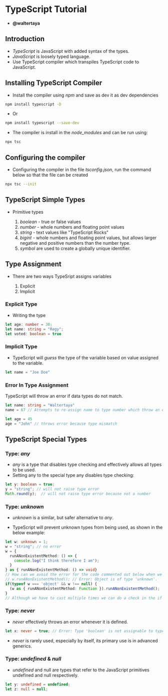 # TypeScript Tutorial

- **@waltertaya**

## Introduction

- *TypeScript* is JavaScript with added syntax of the types.
- *JavaScript* is loosely typed language.
- Use TypeScript compiler which transpiles TypeScript code to JavaScript.

## Installing TypeScript Compiler

- Install the compiler using *npm* and save as dev it as dev dependencies

```bash
npm install typescript -D
```

- Or

```bash
npm install typescript --save-dev
```

- The compiler is install in the *node_modules* and can be run using:

```bash
npx tsc
```

## Configuring the compiler

- Configuring the compiler in the file *tsconfig.json*, run the command below so that the file can be created

```bash
npx tsc --init
```

## TypeScript Simple Types

- Primitive types

    1. *boolean* - true or false values
    2. *number* - whole numbers and floating point values
    3. *string* - text values like "TypeScript Rocks"
    4. *bigint* - whole numbers and floating point values, but allows larger negative and positive numbers than the number type.
    5. *symbol* are used to create a globally unique identifier.

## Type Assignment

- There are two ways TypeSript assigns variables

    1. Explicit
    2. Implicit

### Explicit Type

- Writing the type

```typescript
let age: number = 30;
let name: string = "Regy";
let voted: boolean = true
```

### Implicit Type

- TypeScript will *guess* the type of the variable based on value assigned to the variable.

```typescript
let name = "Joe Doe"
```

### Error In Type Assignment

TypeScript will throw an error if data types do not match.

```typescript
let name: string = "Waltertaya"
name = 67 // Attempts to re-assign name to type number which throw an error

let age = 45
age = "John" // throws error because type mismatch
```

## TypeScript Special Types

### Type: *any*

- *any* is a type that disables type checking and effectively allows all types to be used.
- Setting any to the special type any disables type checking:

```typescript
let y: boolean = true;
y = "string"; // will not raise type error
Math.round(y);  // will not raise type error because not a number
```

### Type: *unknown*

- *unknown* is a similar, but safer alternative to *any*.

- TypeScript will prevent unknown types from being used, as shown in the below example:

```typescript
let w: unknown = 1;
w = "string"; // no error
w = {
  runANonExistentMethod: () => {
    console.log("I think therefore I am");
  }
} as { runANonExistentMethod: () => void}
// How can we avoid the error for the code commented out below when we don't know the type?
// w.runANonExistentMethod(); // Error: Object is of type 'unknown'.
if(typeof w === 'object' && w !== null) {
  (w as { runANonExistentMethod: Function }).runANonExistentMethod();
}
// Although we have to cast multiple times we can do a check in the if to secure our type and have a safer casting
```

### Type: *never*

- *never* effectively throws an error whenever it is defined.

```typescript
let x: never = true; // Error: Type 'boolean' is not assignable to type 'never'.
```

- *never* is rarely used, especially by itself, its primary use is in advanced generics.

### Type: *undefined* & *null*

- *undefined* and null are types that refer to the JavaScript primitives undefined and null respectively.

```typescript
let y: undefined = undefined;
let z: null = null;
```
